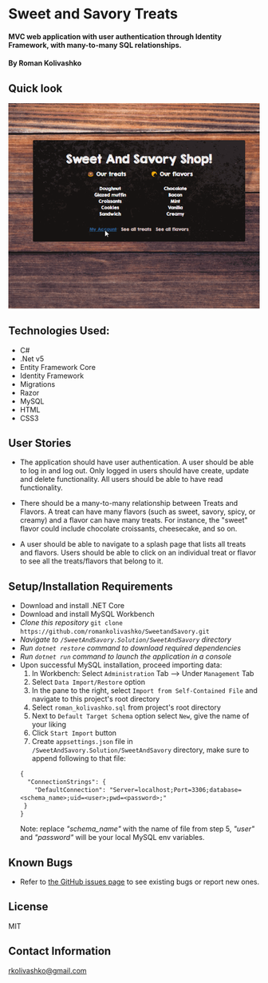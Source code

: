 # Sweet and Savory Treats

#### MVC web application with user authentication through Identity Framework, with many-to-many SQL relationships. 

#### By Roman Kolivashko

## Quick look

![](./SweetAndSavory/wwwroot/img/sweet.gif)

## Technologies Used:
* C#
* .Net v5
* Entity Framework Core
* Identity Framework
* Migrations
* Razor
* MySQL 
* HTML
* CSS3


## User Stories

* The application should have user authentication. A user should be able to log in and log out. Only logged in users should have create, update and delete functionality. All users should be able to have read functionality.

* There should be a many-to-many relationship between Treats and Flavors. A treat can have many flavors (such as sweet, savory, spicy, or creamy) and a flavor can have many treats. For instance, the "sweet" flavor could include chocolate croissants, cheesecake, and so on.

* A user should be able to navigate to a splash page that lists all treats and flavors. Users should be able to click on an individual treat or flavor to see all the treats/flavors that belong to it.

## Setup/Installation Requirements

* Download and install .NET Core
* Download and install MySQL Workbench
* _Clone this repository_ `git clone https://github.com/romankolivashko/SweetandSavory.git`
* _Navigate to `/SweetAndSavory.Solution/SweetAndSavory` directory_
* _Run `dotnet restore` command to download required dependencies_
* _Run `dotnet run` command to launch the application in a console_
* Upon successful MySQL installation, proceed importing data:
  1. In Workbench: Select `Administration` Tab --> Under `Management` Tab 
  2. Select `Data Import/Restore` option
  3. In the pane to the right, select `Import from Self-Contained File` and navigate to this project's root directory
  4. Select `roman_kolivashko.sql` from project's root directory
  5. Next to `Default Target Schema` option select `New`, give the name of your liking
  6. Click `Start Import` button
  7. Create `appsettings.json` file in `/SweetAndSavory.Solution/SweetAndSavory` directory, make sure to append following to that file:
  ```
  {
    "ConnectionStrings": {
      "DefaultConnection": "Server=localhost;Port=3306;database=<schema_name>;uid=<user>;pwd=<password>;"
   }
  }
  ```
  Note: replace *"schema_name"* with the name of file from step 5, *"user"* and *"password"* will be your local MySQL env variables.


## Known Bugs

* Refer to [the GitHub issues page](https://github.com/romankolivashko/SweetandSavory/issues) to see existing bugs or report new ones. 

## License

MIT
## Contact Information

rkolivashko@gmail.com

